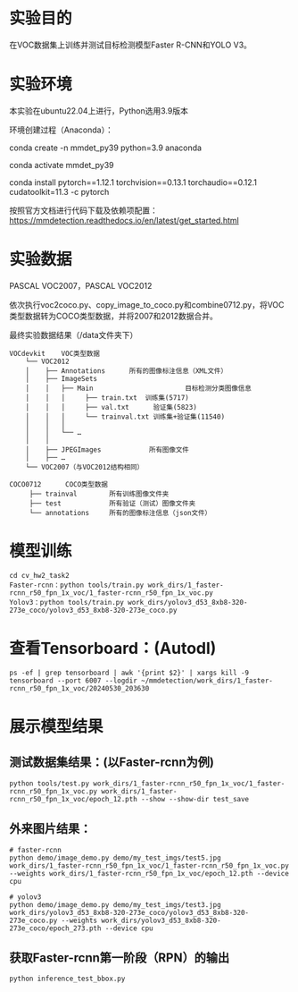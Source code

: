 # 实验目的

在VOC数据集上训练并测试目标检测模型Faster R-CNN和YOLO V3。


# 实验环境

本实验在ubuntu22.04上进行，Python选用3.9版本

环境创建过程（Anaconda）：

conda create -n mmdet_py39 python=3.9 anaconda

conda activate mmdet_py39

conda install pytorch==1.12.1 torchvision==0.13.1 torchaudio==0.12.1 cudatoolkit=11.3 -c pytorch

按照官方文档进行代码下载及依赖项配置：https://mmdetection.readthedocs.io/en/latest/get_started.html


# 实验数据

PASCAL VOC2007，PASCAL VOC2012

依次执行voc2coco.py、copy_image_to_coco.py和combine0712.py，将VOC类型数据转为COCO类型数据，并将2007和2012数据合并。

最终实验数据结果（/data文件夹下）

```
VOCdevkit    VOC类型数据
    └── VOC2012
    │    ├── Annotations      所有的图像标注信息（XML文件）
    │    ├── ImageSets		
    │    │   ├── Main					    目标检测分类图像信息
    │    │   │     ├── train.txt  训练集(5717)
    │    │   │     ├── val.txt		验证集(5823)
    │    │   │     └── trainval.txt	训练集+验证集(11540)
    │    │   │
    │    │   └── …
    │    │ 
    │    ├── JPEGImages            所有图像文件
    │    ├── …
    └── VOC2007（与VOC2012结构相同）

COCO0712      COCO类型数据
     ├── trainval        所有训练图像文件夹
     ├── test            所有验证（测试）图像文件夹
     └── annotations     所有的图像标注信息（json文件）
```

# 模型训练

```
cd cv_hw2_task2
Faster-rcnn：python tools/train.py work_dirs/1_faster-rcnn_r50_fpn_1x_voc/1_faster-rcnn_r50_fpn_1x_voc.py
Yolov3：python tools/train.py work_dirs/yolov3_d53_8xb8-320-273e_coco/yolov3_d53_8xb8-320-273e_coco.py
```

# 查看Tensorboard：(Autodl)

```
ps -ef | grep tensorboard | awk '{print $2}' | xargs kill -9
tensorboard --port 6007 --logdir ~/mmdetection/work_dirs/1_faster-rcnn_r50_fpn_1x_voc/20240530_203630
```

# 展示模型结果

## 测试数据集结果：(以Faster-rcnn为例)

```
python tools/test.py work_dirs/1_faster-rcnn_r50_fpn_1x_voc/1_faster-rcnn_r50_fpn_1x_voc.py work_dirs/1_faster-rcnn_r50_fpn_1x_voc/epoch_12.pth --show --show-dir test_save
```
## 外来图片结果：

```
# faster-rcnn
python demo/image_demo.py demo/my_test_imgs/test5.jpg work_dirs/1_faster-rcnn_r50_fpn_1x_voc/1_faster-rcnn_r50_fpn_1x_voc.py --weights work_dirs/1_faster-rcnn_r50_fpn_1x_voc/epoch_12.pth --device cpu

# yolov3
python demo/image_demo.py demo/my_test_imgs/test3.jpg work_dirs/yolov3_d53_8xb8-320-273e_coco/yolov3_d53_8xb8-320-273e_coco.py --weights work_dirs/yolov3_d53_8xb8-320-273e_coco/epoch_273.pth --device cpu
```

## 获取Faster-rcnn第一阶段（RPN）的输出
```
python inference_test_bbox.py
```



